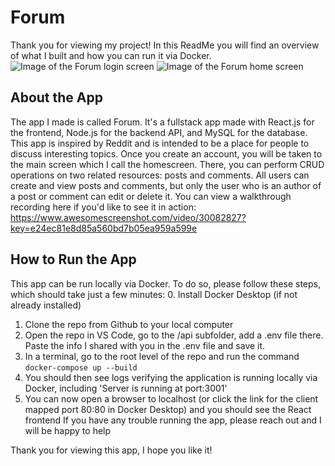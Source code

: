 # Forum
Thank you for viewing my project! In this ReadMe you will find an overview of what I built and how you can run it via Docker.
![Image of the Forum login screen](https://drive.google.com/file/d/1X2u3D9Ky0T3MHLoz-OJ3EBZY2H4kj-96)
![Image of the Forum home screen](https://drive.google.com/file/d/1Qhsec6J6XyaknI7j867U61axe2CaXbFq)

## About the App
The app I made is called Forum. It's a fullstack app made with React.js for the frontend, Node.js for the backend API, and MySQL for the database. This app is inspired by Reddit and is intended to be a place for people to discuss interesting topics. Once you create an account, you will be taken to the main screen which I call the homescreen. There, you can perform CRUD operations on two related resources: posts and comments. All users can create and view posts and comments, but only the user who is an author of a post or comment can edit or delete it. You can view a walkthrough recording here if you'd like to see it in action:
https://www.awesomescreenshot.com/video/30082827?key=e24ec81e8d85a560bd7b05ea959a599e

## How to Run the App
This app can be run locally via Docker. To do so, please follow these steps, which should take just a few minutes:
0. Install Docker Desktop (if not already installed)
1. Clone the repo from Github to your local computer
2. Open the repo in VS Code, go to the /api subfolder, add a .env file there. Paste the info I shared with you in the .env file and save it.
3. In a terminal, go to the root level of the repo and run the command `docker-compose up --build`
4. You should then see logs verifying the application is running locally via Docker, including 'Server is running at port:3001'
5. You can now open a browser to localhost (or click the link for the client mapped port 80:80 in Docker Desktop) and you should see the React frontend
If you have any trouble running the app, please reach out and I will be happy to help

Thank you for viewing this app, I hope you like it!
